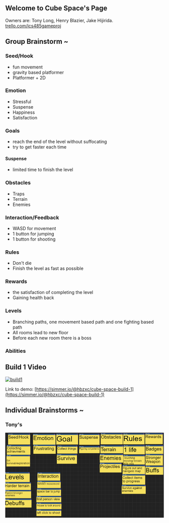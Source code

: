 ## Welcome to Cube Space's Page

Owners are: Tony Long, Henry Blazier, Jake Hijirida. <br/>
[trello.com/ics485gameproj](https://trello.com/ics485gameproj)

## Group Brainstorm ~

### Seed/Hook
- fun movement
- gravity based platformer
- Platformer + 2D

### Emotion
- Stressful
- Suspense 
- Happiness 
- Satisfaction 

### Goals
- reach the end of the level without suffocating
- try to get faster each time

#### Suspense
- limited time to finish the level

### Obstacles
- Traps 
- Terrain 
- Enemies 

### Interaction/Feedback
- WASD for movement
- 1 button for jumping
- 1 button for shooting

### Rules
- Don't die
- Finish the level as fast as possible

### Rewards
- the satisfaction of completing the level
- Gaining health back

### Levels
- Branching paths, one movement based path and one fighting based path
- All rooms lead to new floor
- Before each new room there is a boss

### Abilities


## Build 1 Video

[![build1](https://img.youtube.com/vi/ke7FEY4zpdI/0.jpg)](https://www.youtube.com/watch?v=ke7FEY4zpdI)

Link to demo:
[https://simmer.io/@hbzxc/cube-space-build-1](https://simmer.io/@hbzxc/cube-space-build-1)


## Individual Brainstorms ~

### Tony's

<img width="600px" src="tonyBrainstorm.PNG">

